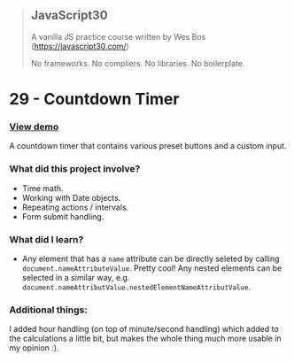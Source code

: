 > ## JavaScript30
> A vanilla JS practice course written by Wes Bos (https://javascript30.com/)
>
> No frameworks. No compliers. No libraries. No boilerplate.

# 29 - Countdown Timer

### [View demo](https://willgorham.github.io/javascript30/29%20-%20Countdown%20Timer/index.html)

A countdown timer that contains various preset buttons and a custom input.

### What did this project involve?

- Time math.
- Working with Date objects.
- Repeating actions / intervals.
- Form submit handling.

### What did I learn?

- Any element that has a `name` attribute can be directly seleted by calling `document.nameAttributeValue`. Pretty cool! Any nested elements can be selected in a similar way, e.g. `document.nameAttributValue.nestedElementNameAttributValue`.

### Additional things:

I added hour handling (on top of minute/second handling) which added to the calculations a little bit, but makes the whole thing much more usable in my opinion :).
